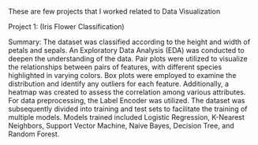 These are few projects that I worked related to Data Visualization


Project 1: (Iris Flower Classification) 

Summary: 
The dataset was classified according to the height and width of petals and sepals. An Exploratory Data Analysis (EDA) was conducted to deepen the understanding of the data. Pair plots were utilized to visualize the relationships between pairs of features, with different species highlighted in varying colors. Box plots were employed to examine the distribution and identify any outliers for each feature. Additionally, a heatmap was created to assess the correlation among various attributes. For data preprocessing, the Label Encoder was utilized. The dataset was subsequently divided into training and test sets to facilitate the training of multiple models. Models trained included Logistic Regression, K-Nearest Neighbors, Support Vector Machine, Naive Bayes, Decision Tree, and Random Forest.
